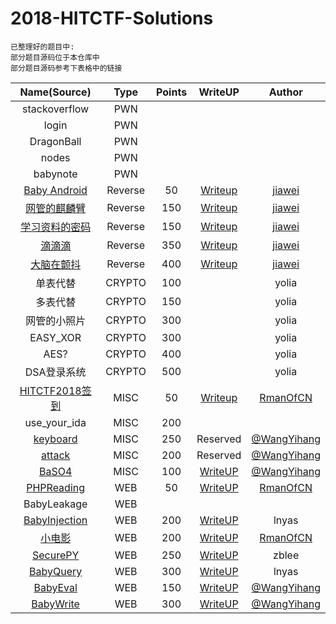 # 2018-HITCTF-Solutions

```
已整理好的题目中: 
部分题目源码位于本仓库中
部分题目源码参考下表格中的链接
```


|Name(Source)|Type|Points|WriteUP|Author|
|:-:|:-:|:-:|:-:|:-:|
|stackoverflow|PWN||||
|login|PWN||||
|DragonBall|PWN||||
|nodes|PWN||||
|babynote|PWN||||
|[Baby Android](https://github.com/7Hxz233/2018-HITCTF-Challenges/blob/master/reverse/BabyAndroid/source.java)|Reverse|50|[Writeup](http://jiangjiawei.pw/blog/2018/02/04/HITCTF2018-RE-wp/#Baby-Android)|[jiawei](https://github.com/Vccxx)|
|[网管的麒麟臂](https://github.com/7Hxz233/2018-HITCTF-Challenges/tree/master/reverse/%E7%BD%91%E7%AE%A1%E7%9A%84%E9%BA%92%E9%BA%9F%E8%87%82)|Reverse|150|[Writeup](http://jiangjiawei.pw/blog/2018/02/04/HITCTF2018-RE-wp/#%E7%BD%91%E7%AE%A1%E7%9A%84%E9%BA%92%E9%BA%9F%E8%87%82)|[jiawei](https://github.com/Vccxx)|
|[学习资料的密码](https://github.com/7Hxz233/2018-HITCTF-Challenges/blob/master/reverse/%E5%AD%A6%E4%B9%A0%E8%B5%84%E6%96%99%E7%9A%84%E5%AF%86%E7%A0%81/sourceCode.c)|Reverse|150|[Writeup](http://jiangjiawei.pw/blog/2018/02/04/HITCTF2018-RE-wp/#%E5%AD%A6%E4%B9%A0%E8%B5%84%E6%96%99%E7%9A%84%E5%AF%86%E7%A0%81)|[jiawei](https://github.com/Vccxx)|
|[滴滴滴](https://github.com/7Hxz233/2018-HITCTF-Challenges/blob/master/reverse/%E6%BB%B4%E6%BB%B4%E6%BB%B4/source.java)|Reverse|350|[Writeup](http://jiangjiawei.pw/blog/2018/02/04/HITCTF2018-RE-wp/#%E6%BB%B4%E6%BB%B4%E6%BB%B4)|[jiawei](https://github.com/Vccxx)|
|[大脑在颤抖](https://github.com/7Hxz233/2018-HITCTF-Challenges/blob/master/reverse/%E5%A4%A7%E8%84%91%E5%9C%A8%E9%A2%A4%E6%8A%96/sourceCode.cpp)|Reverse|400|[Writeup](http://jiangjiawei.pw/blog/2018/02/04/HITCTF2018-RE-wp/#%E5%A4%A7%E8%84%91%E5%9C%A8%E9%A2%A4%E6%8A%96)|[jiawei](https://github.com/Vccxx)|
|单表代替|CRYPTO|100||yolia|
|多表代替|CRYPTO|150||yolia|
|网管的小照片|CRYPTO|300||yolia|
|EASY_XOR|CRYPTO|300||yolia|
|AES?|CRYPTO|400||yolia|
|DSA登录系统|CRYPTO|500||yolia|
|[HITCTF2018签到](https://github.com/7Hxz233/2018-HITCTF-Challenges/tree/master/misc/checkin)|MISC|50|[Writeup](https://github.com/7Hxz233/2018-HITCTF-Challenges/tree/master/checkin)|[RmanOfCN](https://github.com/Rman0fCN)|
|use_your_ida|MISC|200|||
|[keyboard](https://github.com/WangYihang/SniperOJ-WriteUps/tree/master/misc/misc250-keyboard)|MISC|250|Reserved|[@WangYihang](https://github.com/wangyihang)|
|[attack](https://github.com/WangYihang/SniperOJ-WriteUps/tree/master/misc/misc200-attack)|MISC|200|Reserved|[@WangYihang](https://github.com/wangyihang)|
|[BaSO4](https://github.com/WangYihang/SniperOJ-WriteUps/tree/master/misc/misc100-baso4)|MISC|100|[WriteUP](https://github.com/WangYihang/SniperOJ-WriteUps/blob/master/misc/misc100-baso4/decode_32_64.py)|[@WangYihang](https://github.com/wangyihang)|
|[PHPReading](https://github.com/7Hxz233/2018-HITCTF-Challenges/tree/master/web/PHPreading)|WEB|50|[WriteUP](https://github.com/7Hxz233/2018-HITCTF-Challenges/blob/master/PHPreading/README.md)|[RmanOfCN](https://github.com/Rman0fCN)|
|BabyLeakage|WEB||||
|[BabyInjection](https://github.com/7Hxz233/2018-HITCTF-Challenges/tree/master/web/BabyInjection)|WEB|200|[WriteUP](https://github.com/7Hxz233/2018-HITCTF-Challenges/blob/master/web/BabyInjection/BabyQuery%26Injection.md)|lnyas|
|[小电影](https://github.com/7Hxz233/2018-HITCTF-Challenges/tree/master/web/LittleFilm)|WEB|200|[WriteUP](https://github.com/7Hxz233/2018-HITCTF-Challenges/blob/master/LittleFilm/README.md)|[RmanOfCN](https://github.com/Rman0fCN)|
|[SecurePY](https://github.com/7Hxz233/2018-HITCTF-Challenges/tree/master/web/SecurePY)|WEB|250|[WriteUP](https://github.com/7Hxz233/2018-HITCTF-Challenges/tree/master/SecurePY/README.md)|zblee|
|[BabyQuery](https://github.com/7Hxz233/2018-HITCTF-Challenges/tree/master/web/BabyQuery)|WEB|300|[WriteUP](https://github.com/7Hxz233/2018-HITCTF-Challenges/blob/master/web/BabyInjection/BabyQuery%26Injection.md)|lnyas|
|[BabyEval](https://github.com/WangYihang/SniperOJ-WriteUps/tree/master/web/web150-babyeval/src)|WEB|150|[WriteUP](https://github.com/WangYihang/SniperOJ-WriteUps/tree/master/web/web150-babyeval/solution)|[@WangYihang](https://github.com/wangyihang)|
|[BabyWrite](https://github.com/WangYihang/SniperOJ-WriteUps/tree/master/web/web300-babywrite/src)|WEB|300|[WriteUP](https://github.com/WangYihang/SniperOJ-WriteUps/tree/master/web/web300-babywrite/solution)|[@WangYihang](https://github.com/wangyihang)|

